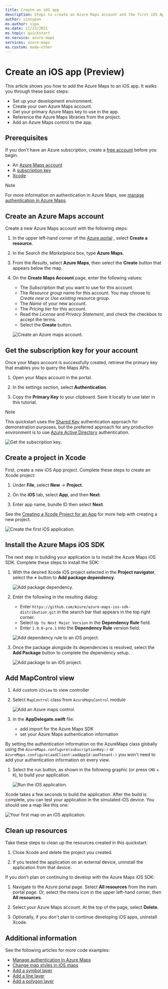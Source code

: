 ```yaml
---
title: Create an iOS app
description: Steps to create an Azure Maps account and the first iOS App.
author: sinnypan
ms.author: sipa
ms.date: 11/23/2021
ms.topic: quickstart
ms.service: azure-maps
services: azure-maps
ms.custom: mode-other
---
```


# Create an iOS app (Preview)

This article shows you how to add the Azure Maps to an iOS app. It walks you through these basic steps:

* Set up your development environment.
* Create your own Azure Maps account.
* Get your primary Azure Maps key to use in the app.
* Reference the Azure Maps libraries from the project.
* Add an Azure Maps control to the app.

## Prerequisites

If you don't have an Azure subscription, create a [free account] before you begin.

* An [Azure Maps account]
* A [subscription key]
* [‎Xcode]

> [!NOTE]
> For more information on authentication in Azure Maps, see [manage authentication in Azure Maps].

## Create an Azure Maps account

Create a new Azure Maps account with the following steps:

1. In the upper left-hand corner of the [Azure portal](https://portal.azure.com/) , select **Create a resource**.

2. In the _Search the Marketplace_ box, type **Azure Maps**.

3. From the _Results_, select **Azure Maps**, then select the **Create** button that appears below the map.

4. On the **Create Maps Account** page, enter the following values:

   * The _Subscription_ that you want to use for this account.
   * The _Resource group_ name for this account. You may choose to _Create new_ or _Use existing_ resource group.
   * The _Name_ of your new account.
   * The _Pricing tier_ for this account.
   * Read the _License_ and _Privacy Statement_, and check the checkbox to accept the terms.
   * Select the **Create** button.

    ![Create an Azure maps account.](./media/shared/create-account.png)

## Get the subscription key for your account

Once your Maps account is successfully created, retrieve the primary key that enables you to query the Maps APIs.

1. Open your Maps account in the portal.

2. In the settings section, select **Authentication**.

3. Copy the **Primary Key** to your clipboard. Save it locally to use later in this tutorial.

>[!NOTE]
> This quickstart uses the [Shared Key](azure-maps-authentication.md#shared-key-authentication) authentication approach for demonstration purposes, but the preferred approach for any production environment is to use [Azure Active Directory](azure-maps-authentication.md#azure-ad-authentication) authentication.
<!--
> If you use the Azure subscription key instead of the Azure Maps primary key, your map won't render properly. Also, for security purposes, it is recommended that you rotate between your primary and secondary keys. To rotate keys, update your app to use the secondary key, deploy, then press the cycle/refresh button beside the primary key to generate a new primary key. The old primary key will be disabled. For more information on key rotation, see [Set up Azure Key Vault with key rotation and auditing](../key-vault/secrets/tutorial-rotation-dual.md)
-->
![Get the subscription key.](./media/ios-sdk/quick-ios-app/get-key.png)

## Create a project in Xcode

First, create a new iOS App project. Complete these steps to create an Xcode project:

1. Under **File**, select **New** -> **Project**.

2. On the **iOS** tab, select **App**, and then **Next**.

3. Enter app name, bundle ID then select **Next**.

See the [Creating a Xcode Project for an App](https://developer.apple.com/documentation/xcode/creating-an-xcode-project-for-an-app) for more help with creating a new project.

![Create the first iOS application.](./media/ios-sdk/quick-ios-app/create-app.png)

## Install the Azure Maps iOS SDK

The next step in building your application is to install the Azure Maps iOS SDK. Complete these steps to install the SDK:

1. With the desired Xcode iOS project selected in the **Project navigator**, select the **+** button to **Add package dependency**.

   ![Add package dependency.](./media/ios-sdk/quick-ios-app/xcode-add-package-dependency.png)

2. Enter the following in the resulting dialog:
   * Enter `https://github.com/Azure/azure-maps-ios-sdk-distribution.git` in the search bar that appears in the top right corner.
   * Select `Up to Next Major Version` in the **Dependency Rule** field.
   * Enter `1.0.0-pre.1` into the **Dependency Rule** version field.

   ![Add dependency rule to an iOS project.](./media/ios-sdk/quick-ios-app/xcode-dependency-rule.png)

3. Once the package alongside its dependencies is resolved, select the **Add Package** button to complete the dependency setup.

   ![Add package to an iOS project.](./media/ios-sdk/quick-ios-app/xcode-add-package.png)

## Add MapControl view

1. Add custom `UIView` to view controller

1. Select `MapControl` class from `AzureMapsControl` module

   ![Add an Azure maps control.](./media/ios-sdk/quick-ios-app/add-map-control.png)

1. In the **AppDelegate.swift** file:

   * add import for the Azure Maps SDK
   * set your Azure Maps authentication information

By setting the authentication information on the AzureMaps class globally using the `AzureMaps.configure(subscriptionKey:)` or `AzureMaps.configure(aadClient:aadAppId:aadTenant:)` you won't need to add your authentication information on every view.

1. Select the run button, as shown in the following graphic (or press `CMD` + `R`), to build your application.

   ![Run the iOS application.](./media/ios-sdk/quick-ios-app/run.png)

Xcode takes a few seconds to build the application. After the build is complete, you can test your application in the simulated iOS device. You should see a map like this one:

![Your first map on an iOS application.](./media/ios-sdk/quick-ios-app/example.png)

## Clean up resources

<!--
> [!WARNING]
> The tutorials listed in the [Next Steps](#next-steps) section detail how to use and configure Azure Maps with your account. Don't clean up the resources created in this quickstart if you plan to continue to the tutorials.
-->

Take these steps to clean up the resources created in this quickstart:

1. Close Xcode and delete the project you created.

2. If you tested the application on an external device, uninstall the application from that device.

If you don't plan on continuing to develop with the Azure Maps iOS SDK:

1. Navigate to the Azure portal page. Select **All resources** from the main portal page. Or, select the menu icon in the upper left-hand corner, then **All resources**.

2. Select your Azure Maps account. At the top of the page, select **Delete**.

3. Optionally, if you don't plan to continue developing iOS apps, uninstall Xcode.

## Additional information

See the following articles for more code examples:

* [Manage authentication in Azure Maps](how-to-manage-authentication.md)
* [Change map styles in iOS maps](set-map-style-ios-sdk.md)
* [Add a symbol layer](add-symbol-layer-ios.md)
* [Add a line layer](add-line-layer-map-ios.md)
* [Add a polygon layer](add-polygon-layer-map-ios.md)

<!--
## Next steps

In this quickstart, you created your Azure Maps account and created a demo application. Take a look at the following tutorials to learn more about Azure Maps:

> [!div class="nextstepaction"]

> [Load GeoJSON data into Azure Maps](tutorial-load-geojson-file-ios.md)
-->
[Azure Maps account]: quick-demo-map-app.md#create-an-azure-maps-account
[subscription key]: quick-demo-map-app.md#get-the-subscription-key-for-your-account
[free account]: https://azure.microsoft.com/free/
[manage authentication in Azure Maps]: how-to-manage-authentication.md
[‎Xcode]: https://apps.apple.com/cz/app/xcode/id497799835?mt=12

